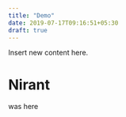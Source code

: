 ```yaml
---
title: "Demo"
date: 2019-07-17T09:16:51+05:30
draft: true
---
```

Insert new content here. 

# Nirant
was here
